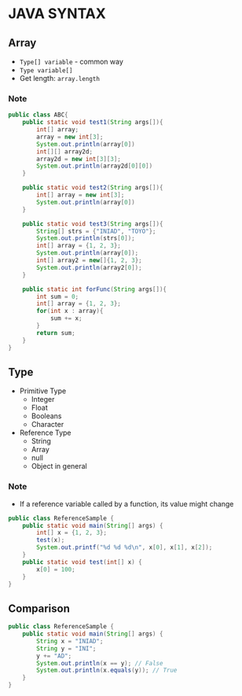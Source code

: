 # JAVA SYNTAX

## Array

+ `Type[] variable` - common way 
+ `Type variable[]`
+ Get length: `array.length`


### Note

```java
public class ABC{
    public static void test1(String args[]){
        int[] array;
        array = new int[3];
        System.out.println(array[0])
        int[][] array2d;
        array2d = new int[3][3];
        System.out.println(array2d[0][0])
    }

    public static void test2(String args[]){
        int[] array = new int[3];
        System.out.println(array[0])
    }

    public static void test3(String args[]){
        String[] strs = {"INIAD", "TOYO"};
        System.out.println(strs[0]);
        int[] array = {1, 2, 3};
        System.out.println(array[0]);
        int[] array2 = new[]{1, 2, 3};
        System.out.println(array2[0]);
    }

    public static int forFunc(String args[]){
        int sum = 0;
        int[] array = {1, 2, 3};
        for(int x : array){
            sum += x;
        }
        return sum;
    }
}
```

## Type

+ Primitive Type
  + Integer
  + Float
  + Booleans
  + Character 
+ Reference Type
  + String
  + Array
  + null
  + Object in general

### Note

+ If a reference variable called by a function, its value might change

```java
public class ReferenceSample {
    public static void main(String[] args) {
        int[] x = {1, 2, 3};
        test(x);
        System.out.printf("%d %d %d\n", x[0], x[1], x[2]);
    }
    public static void test(int[] x) {
        x[0] = 100;
    }
}
```

## Comparison

```java
public class ReferenceSample {
    public static void main(String[] args) {
        String x = "INIAD";
        String y = "INI";
        y += "AD";
        System.out.println(x == y); // False
        System.out.println(x.equals(y)); // True
    }
}
```